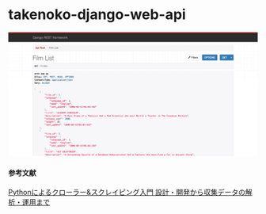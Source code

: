 takenoko-django-web-api
=======

![screenshot](https://github.com/takenoko-str/takenoko-django-web-api/blob/master/img/screen.png)


#### 参考文献
[Pythonによるクローラー&スクレイピング入門 設計・開発から収集データの解析・運用まで](http://amzn.asia/d/0MIyIDx)
